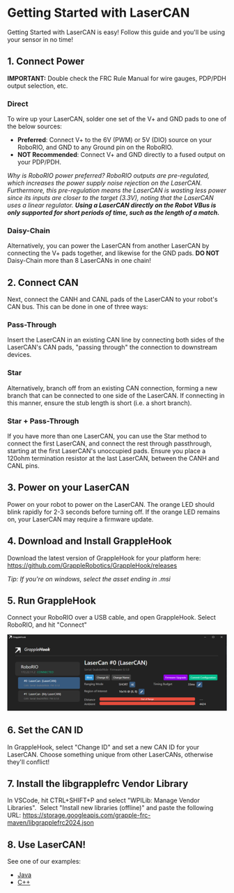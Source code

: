 # Getting Started with LaserCAN
Getting Started with LaserCAN is easy! Follow this guide and you'll be using your sensor in no time!

## 1. Connect Power
**IMPORTANT:** Double check the FRC Rule Manual for wire gauges, PDP/PDH output selection, etc.

### Direct
To wire up your LaserCAN, solder one set of the V+ and GND pads to one of the below sources:
- **Preferred**: Connect V+ to the 6V (PWM) or 5V (DIO) source on your RoboRIO, and GND to any Ground pin on the RoboRIO.
- **NOT Recommended**: Connect V+ and GND directly to a fused output on your PDP/PDH.

_Why is RoboRIO power preferred? RoboRIO outputs are pre-regulated, which increases the power supply noise rejection on the LaserCAN. Furthermore, this pre-regulation means the LaserCAN is wasting less power since its inputs are closer to the target (3.3V), noting that the LaserCAN uses a linear regulator. **Using a LaserCAN directly on the Robot VBus is only supported for short periods of time, such as the length of a match.**_

### Daisy-Chain
Alternatively, you can power the LaserCAN from another LaserCAN by connecting the V+ pads together, and likewise for the GND pads. **DO NOT** Daisy-Chain more than 8 LaserCANs in one chain!

## 2. Connect CAN
Next, connect the CANH and CANL pads of the LaserCAN to your robot's CAN bus. This can be done in one of three ways:

### Pass-Through
Insert the LaserCAN in an existing CAN line by connecting both sides of the LaserCAN's CAN pads, "passing through" the connection to downstream devices.

### Star
Alternatively, branch off from an existing CAN connection, forming a new branch that can be connected to one side of the LaserCAN. If connecting in this manner, ensure the stub length is short (i.e. a short branch).

### Star + Pass-Through
If you have more than one LaserCAN, you can use the Star method to connect the first LaserCAN, and connect the rest through passthrough, starting at the first LaserCAN's unoccupied pads. Ensure you place a 120ohm termination resistor at the last LaserCAN, between the CANH and CANL pins.

## 3. Power on your LaserCAN
Power on your robot to power on the LaserCAN. The orange LED should blink rapidly for 2-3 seconds before turning off. If the orange LED remains on, your LaserCAN may require a firmware update.

## 4. Download and Install GrappleHook
Download the latest version of GrappleHook for your platform here: https://github.com/GrappleRobotics/GrappleHook/releases

*Tip: If you're on windows, select the asset ending in .msi*

## 5. Run GrappleHook
Connect your RoboRIO over a USB cable, and open GrappleHook. Select RoboRIO, and hit "Connect"

![](imgs/grapplehook1.png)

## 6. Set the CAN ID
In GrappleHook, select "Change ID" and set a new CAN ID for your LaserCAN. Choose something unique from other LaserCANs, otherwise they'll conflict!

## 7. Install the libgrapplefrc Vendor Library
In VSCode, hit CTRL+SHIFT+P and select "WPILib: Manage Vendor Libraries".  Select "Install new libraries (offline)" and paste the following URL: https://storage.googleapis.com/grapple-frc-maven/libgrapplefrc2024.json

## 8. Use LaserCAN!
See one of our examples: 
- [Java](example-java.md)
- [C++](example-cpp.md)